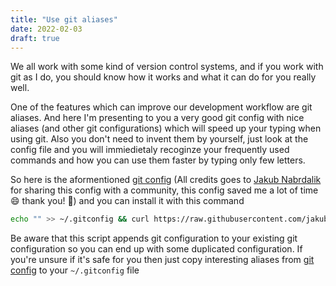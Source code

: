 ```yaml
---
title: "Use git aliases"
date: 2022-02-03
draft: true
---
```



We all work with some kind of version control systems, and if you work with git as I do, you should know how it works and what it can do for you really well. 

One of the features which can improve our development workflow are git aliases. And here I'm presenting to you a very good git config with nice aliases (and other git configurations) which will speed up your typing when using git. Also you don't need to invent them by yourself, just look at the config file and you will immiedietaly recoginze your frequently used commands and how you can use them faster by typing only few letters.

So here is the aformentioned [git config](https://github.com/jakubnabrdalik/gitkurwa/blob/master/config) (All credits goes to [Jakub Nabrdalik](https://github.com/jakubnabrdalik) for sharing this config with a community, this config saved me a lot of time :smile: thank you! :bow:)
and you can install it with this command
```bash
echo "" >> ~/.gitconfig && curl https://raw.githubusercontent.com/jakubnabrdalik/gitkurwa/master/config >> ~/.gitconfig
```

Be aware that this script appends git configuration to your existing git configuration so you can end up with some duplicated configuration. If you're unsure if it's safe for you then just copy interesting aliases from [git config](https://raw.githubusercontent.com/jakubnabrdalik/gitkurwa/master/config) to your ```~/.gitconfig``` file